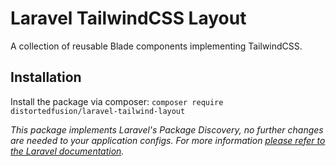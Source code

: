 # Laravel TailwindCSS Layout

A collection of reusable Blade components implementing TailwindCSS.

## Installation

Install the package via composer: `composer require distortedfusion/laravel-tailwind-layout`

*This package implements Laravel's Package Discovery, no further changes are needed to your application configs. For more information [please refer to the Laravel documentation](https://laravel.com/docs/packages#package-discovery).*
